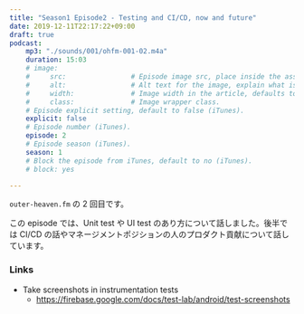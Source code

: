 ```yaml
---
title: "Season1 Episode2 - Testing and CI/CD, now and future"
date: 2019-12-11T22:17:22+09:00
draft: true
podcast:
    mp3: "./sounds/001/ohfm-001-02.m4a"
    duration: 15:03
    # image:
    #     src:                # Episode image src, place inside the assets directory (iTunes).
    #     alt:                # Alt text for the image, explain what is on the image.
    #     width:              # Image width in the article, defaults to 250px.
    #     class:              # Image wrapper class.
    # Episode explicit setting, default to false (iTunes).
    explicit: false
    # Episode number (iTunes).
    episode: 2
    # Episode season (iTunes).
    season: 1
    # Block the episode from iTunes, default to no (iTunes).
    # block: yes

---
```


`outer-heaven.fm` の 2 回目です。

この episode では、Unit test や UI test のあり方について話しました。後半では CI/CD の話やマネージメントポジションの人のプロダクト貢献について話しています。

### Links

- Take screenshots in instrumentation tests
    - https://firebase.google.com/docs/test-lab/android/test-screenshots
